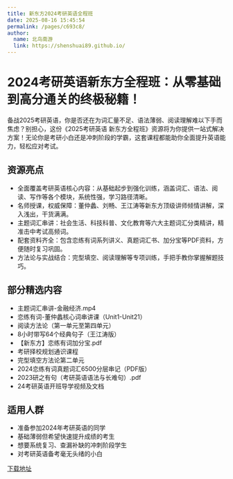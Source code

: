 ```yaml
---
title: 新东方2024考研英语全程班
date: 2025-08-16 15:45:54
permalink: /pages/c693c8/
author: 
  name: 北鸟南游
  link: https://shenshuai89.github.io/
---
```


# 2024考研英语新东方全程班：从零基础到高分通关的终极秘籍！

备战2025考研英语，你是否还在为词汇量不足、语法薄弱、阅读理解难以下手而焦虑？别担心，这份《2025考研英语 新东方全程班》资源将为你提供一站式解决方案！无论你是考研小白还是冲刺阶段的学霸，这套课程都能助你全面提升英语能力，轻松应对考试。

## 资源亮点
- 全面覆盖考研英语核心内容：从基础起步到强化训练，涵盖词汇、语法、阅读、写作等各个模块，系统性强，学习路径清晰。
- 名师授课，权威保障：董仲蠡、刘畅、王江涛等新东方顶级讲师倾情讲解，深入浅出，干货满满。
- 主题词汇串讲：社会生活、科技科普、文化教育等六大主题词汇分类精讲，精准击中考试高频词。
- 配套资料齐全：包含恋练有词系列讲义、真题词汇书、加分宝等PDF资料，方便随时复习巩固。
- 方法论与实战结合：完型填空、阅读理解等专项训练，手把手教你掌握解题技巧。

## 部分精选内容
- 主题词汇串讲-金融经济.mp4
- 恋练有词-董仲蠡核心词串讲课（Unit1-Unit21）
- 阅读方法论（第一单元至第四单元）
- 8小时带写64个经典句子（王江涛版）
- 【新东方】恋练有词加分宝.pdf
- 考研择校规划通识课程
- 完型填空方法论第二单元
- 2024恋练有词真题词汇6500分层串记（PDF版）
- 2023研之有句（考研英语语法与长难句）.pdf
- 24考研英语开班导学视频及文档

## 适用人群
- 准备参加2024年考研英语的同学
- 基础薄弱但希望快速提升成绩的考生
- 想要系统复习、查漏补缺的冲刺阶段学生
- 对考研英语备考毫无头绪的小白

[下载地址](https://pan.quark.cn/s/123708d18d09#/list/share)